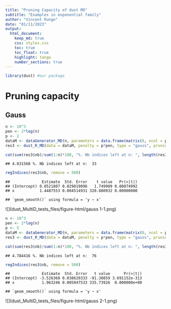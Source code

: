 ```yaml
---
title: "Pruning Capacity of dust MD"
subtitle: "Examples in exponential family"
author: "Vincent Runge"
date: "01/11/2023"
output:
  html_document:
    keep_md: true
    css: styles.css
    toc: true
    toc_float: true
    highlight: tango
    number_sections: true
---
```






``` r
library(dust) #our package
```




# Pruning capacity


## Gauss


``` r
n <- 10^3
pen <- 2*log(n)
p <- 2
dataM <- dataGenerator_MD(n, parameters = data.frame(matrix(0, ncol = p, nrow = 1)), type = "gauss")
res3 <- dust_R_MD(data = dataM, penalty = p*pen, type = "gauss", pruningOpt = 2)

cat(sum(res3$nb)/sum(1:n)*100, "%. Nb indices left at n: ", length(res3$lastIndexSet))
```

```
## 4.831568 %. Nb indices left at n:  33
```

``` r
regIndices(res3$nb, remove = 500)
```

```
##              Estimate  Std. Error    t value   Pr(>|t|)
## (Intercept) 0.0521807 0.029819096   1.749909 0.08074992
## x           1.4487553 0.004514931 320.880932 0.00000000
```

```
## `geom_smooth()` using formula = 'y ~ x'
```

![](dust_MultiD_tests_files/figure-html/gauss 1-1.png)<!-- -->


``` r
n <- 10^3
pen <- 2*log(n)
p <- 5
dataM <- dataGenerator_MD(n, parameters = data.frame(matrix(0, ncol = p, nrow = 1)), type = "gauss")
res3 <- dust_R_MD(data = dataM, penalty = p*pen, type = "gauss", pruningOpt = 2)

cat(sum(res3$nb)/sum(1:n)*100, "%. Nb indices left at n: ", length(res3$lastIndexSet))
```

```
## 4.784416 %. Nb indices left at n:  76
```

``` r
regIndices(res3$nb, remove = 500)
```

```
##              Estimate  Std. Error   t value      Pr(>|t|)
## (Intercept) -3.526368 0.038620333 -91.30859 3.691152e-313
## x            1.963246 0.005847533 335.73926  0.000000e+00
```

```
## `geom_smooth()` using formula = 'y ~ x'
```

![](dust_MultiD_tests_files/figure-html/gauss 2-1.png)<!-- -->

